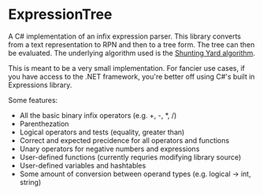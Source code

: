 # ExpressionTree

A C# implementation of an infix expression parser. This library converts from a text representation to RPN and then to a tree form. The tree can then be evaluated. The underlying algorithm used is the [Shunting Yard algorithm](https://en.wikipedia.org/wiki/Shunting-yard_algorithm). 

This is meant to be a very small implementation. For fancier use cases, if you have access to the .NET framework, you're better off using C#'s built in Expressions library. 

Some features:
- All the basic binary infix operators (e.g. +, -, *, /)
- Parenthezation
- Logical operators and tests (equality, greater than)
- Correct and expected precidence for all operators and functions
- Unary operators for negative numbers and expressions
- User-defined functions (currently requries modifying library source)
- User-defined variables and hashtables
- Some amount of conversion between operand types (e.g. logical -> int, string)
